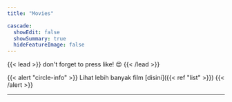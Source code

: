 ```yaml
---
title: "Movies"

cascade:
  showEdit: false
  showSummary: true 
  hideFeatureImage: false
---
```

    
{{< lead >}}
don't forget to press like! :heart_eyes:
{{< /lead >}}
    
  {{< alert "circle-info" >}}
Lihat lebih banyak film [disini]({{< ref "list" >}})
{{< /alert >}}

---